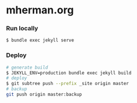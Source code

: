 # mherman.org

### Run locally

```sh
$ bundle exec jekyll serve
```

### Deploy

```sh
# generate build
$ JEKYLL_ENV=production bundle exec jekyll build
# deploy
$ git subtree push --prefix _site origin master
# backup
git push origin master:backup
```
